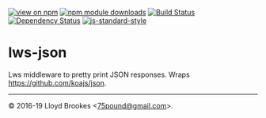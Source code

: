 [![view on npm](https://img.shields.io/npm/v/lws-json.svg)](https://www.npmjs.org/package/lws-json)
[![npm module downloads](https://img.shields.io/npm/dt/lws-json.svg)](https://www.npmjs.org/package/lws-json)
[![Build Status](https://travis-ci.org/lwsjs/json.svg?branch=master)](https://travis-ci.org/lwsjs/json)
[![Dependency Status](https://badgen.net/david/dep/lwsjs/json)](https://david-dm.org/lwsjs/json)
[![js-standard-style](https://img.shields.io/badge/code%20style-standard-brightgreen.svg)](https://github.com/feross/standard)

# lws-json

Lws middleware to pretty print JSON responses. Wraps https://github.com/koajs/json.

* * *

&copy; 2016-19 Lloyd Brookes \<75pound@gmail.com\>.
